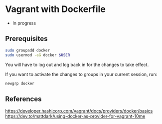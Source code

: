 # Vagrant with Dockerfile

- In progress

## Prerequisites

```bash
sudo groupadd docker
sudo usermod -aG docker $USER
```

You will have to log out and log back in for the changes to take effect.

If you want to activate the changes to groups in your current session, run:

```bash
newgrp docker
```

## References

<https://developer.hashicorp.com/vagrant/docs/providers/docker/basics>
<https://dev.to/mattdark/using-docker-as-provider-for-vagrant-10me>
